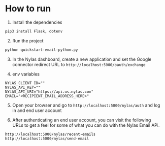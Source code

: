 # How to run

1. Install the dependencies

```bash
pip3 install Flask, dotenv
```

2. Run the project

```bash
python quickstart-email-python.py
```

3. In the Nylas dashboard, create a new application and set the Google connector redirect URL to `http://localhost:5000/oauth/exchange`

4. env variables

```env
NYLAS_CLIENT_ID=""
NYLAS_API_KEY=""
NYLAS_API_URI="https://api.us.nylas.com"
EMAIL="<RECIPIENT_EMAIL_ADDRESS_HERE>"
```

5. Open your browser and go to `http://localhost:5000/nylas/auth` and log in and end user account

6. After authenticating an end user account, you can visit the following URLs to get a feel for some of what you can do with the Nylas Email API.

```text
http://localhost:5000/nylas/recent-emails
http://localhost:5000/nylas/send-email
```
